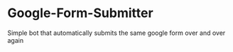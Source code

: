 # Google-Form-Submitter
Simple bot that automatically submits the same google form over and over again
